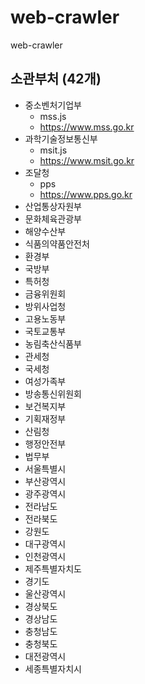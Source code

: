 # web-crawler

web-crawler

## 소관부처 (42개)

- 중소벤처기업부
  - mss.js
  - https://www.mss.go.kr
- 과학기술정보통신부
  - msit.js
  - https://www.msit.go.kr
- 조달청
  - pps
  - https://www.pps.go.kr
- 산업통상자원부
- 문화체육관광부
- 해양수산부
- 식품의약품안전처
- 환경부
- 국방부
- 특허청
- 금융위원회
- 방위사업청
- 고용노동부
- 국토교통부
- 농림축산식품부
- 관세청
- 국세청
- 여성가족부
- 방송통신위원회
- 보건복지부
- 기획재정부
- 산림청
- 행정안전부
- 법무부
- 서울특별시
- 부산광역시
- 광주광역시
- 전라남도
- 전라북도
- 강원도
- 대구광역시
- 인천광역시
- 제주특별자치도
- 경기도
- 울산광역시
- 경상북도
- 경상남도
- 충청남도
- 충청북도
- 대전광역시
- 세종특별자치시
